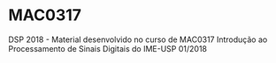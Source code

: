 # MAC0317

DSP 2018 - Material desenvolvido no curso de MAC0317 Introdução ao Processamento de Sinais Digitais do IME-USP 01/2018 
